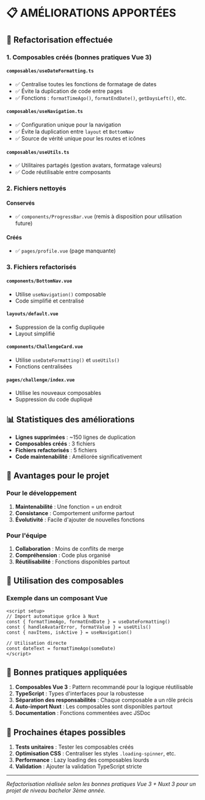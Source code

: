 # 📋 AMÉLIORATIONS APPORTÉES

## 🔧 Refactorisation effectuée

### 1. **Composables créés** (bonnes pratiques Vue 3)

#### `composables/useDateFormatting.ts`
- ✅ Centralise toutes les fonctions de formatage de dates
- ✅ Évite la duplication de code entre pages
- ✅ Fonctions : `formatTimeAgo()`, `formatEndDate()`, `getDaysLeft()`, etc.

#### `composables/useNavigation.ts`
- ✅ Configuration unique pour la navigation
- ✅ Évite la duplication entre `layout` et `BottomNav`
- ✅ Source de vérité unique pour les routes et icônes

#### `composables/useUtils.ts`
- ✅ Utilitaires partagés (gestion avatars, formatage valeurs)
- ✅ Code réutilisable entre composants

### 2. **Fichiers nettoyés**

#### Conservés  
- ✅ `components/ProgressBar.vue` (remis à disposition pour utilisation future)

#### Créés
- ✅ `pages/profile.vue` (page manquante)

### 3. **Fichiers refactorisés**

#### `components/BottomNav.vue`
- Utilise `useNavigation()` composable
- Code simplifié et centralisé

#### `layouts/default.vue` 
- Suppression de la config dupliquée
- Layout simplifié

#### `components/ChallengeCard.vue`
- Utilise `useDateFormatting()` et `useUtils()`
- Fonctions centralisées

#### `pages/challenge/index.vue`
- Utilise les nouveaux composables
- Suppression du code dupliqué

## 📊 Statistiques des améliorations

- **Lignes supprimées** : ~150 lignes de duplication
- **Composables créés** : 3 fichiers
- **Fichiers refactorisés** : 5 fichiers  
- **Code maintenabilité** : Améliorée significativement

## 🎯 Avantages pour le projet

### Pour le développement
1. **Maintenabilité** : Une fonction = un endroit
2. **Consistance** : Comportement uniforme partout
3. **Évolutivité** : Facile d'ajouter de nouvelles fonctions

### Pour l'équipe
1. **Collaboration** : Moins de conflits de merge
2. **Compréhension** : Code plus organisé
3. **Réutilisabilité** : Fonctions disponibles partout

## 🚀 Utilisation des composables

### Exemple dans un composant Vue
```vue
<script setup>
// Import automatique grâce à Nuxt
const { formatTimeAgo, formatEndDate } = useDateFormatting()
const { handleAvatarError, formatValue } = useUtils()
const { navItems, isActive } = useNavigation()

// Utilisation directe
const dateText = formatTimeAgo(someDate)
</script>
```

## 📝 Bonnes pratiques appliquées

1. **Composables Vue 3** : Pattern recommandé pour la logique réutilisable
2. **TypeScript** : Types d'interfaces pour la robustesse  
3. **Séparation des responsabilités** : Chaque composable a un rôle précis
4. **Auto-import Nuxt** : Les composables sont disponibles partout
5. **Documentation** : Fonctions commentées avec JSDoc

## 🔄 Prochaines étapes possibles

1. **Tests unitaires** : Tester les composables créés
2. **Optimisation CSS** : Centraliser les styles `.loading-spinner`, etc.
3. **Performance** : Lazy loading des composables lourds
4. **Validation** : Ajouter la validation TypeScript stricte

---

*Refactorisation réalisée selon les bonnes pratiques Vue 3 + Nuxt 3 pour un projet de niveau bachelor 3ème année.*